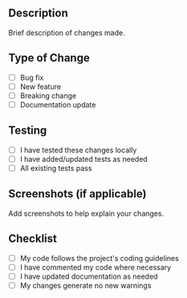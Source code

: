 ## Description
Brief description of changes made.

## Type of Change
- [ ] Bug fix
- [ ] New feature
- [ ] Breaking change
- [ ] Documentation update

## Testing
- [ ] I have tested these changes locally
- [ ] I have added/updated tests as needed
- [ ] All existing tests pass

## Screenshots (if applicable)
Add screenshots to help explain your changes.

## Checklist
- [ ] My code follows the project's coding guidelines
- [ ] I have commented my code where necessary
- [ ] I have updated documentation as needed
- [ ] My changes generate no new warnings